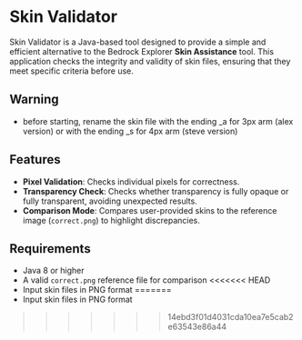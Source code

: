 # Skin Validator

Skin Validator is a Java-based tool designed to provide a simple and efficient alternative to the Bedrock Explorer **Skin Assistance** tool. This application checks the integrity and validity of skin files, ensuring that they meet specific criteria before use.

## Warning
- before starting, rename the skin file with the ending _a for 3px arm (alex version) or with the ending _s for 4px arm (steve version)

## Features
- **Pixel Validation**: Checks individual pixels for correctness.
- **Transparency Check**: Checks whether transparency is fully opaque or fully transparent, avoiding unexpected results.
- **Comparison Mode**: Compares user-provided skins to the reference image (`correct.png`) to highlight discrepancies.

## Requirements
- Java 8 or higher
- A valid `correct.png` reference file for comparison
<<<<<<< HEAD
- Input skin files in PNG format
=======
- Input skin files in PNG format
>>>>>>> 14ebd3f01d4031cda10ea7e5cab2e63543e86a44
